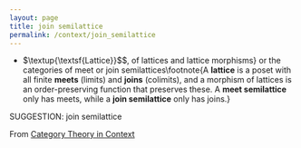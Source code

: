 ```yaml
---
layout: page
title: join semilattice
permalink: /context/join_semilattice
---
```

-  $\textup{\textsf{Lattice}}$$, of lattices and lattice morphisms} or the categories of  meet or join semilattices\footnote{A **lattice** is a poset with all finite **meets** (limits) and **joins** (colimits), and a morphism of lattices is an order-preserving function that preserves these. A **meet semilattice** only has meets, while a **join semilattice** only has joins.}

SUGGESTION: join semilattice

From [Category Theory in Context](https://mathgloss.github.io/MathGloss/context.html)